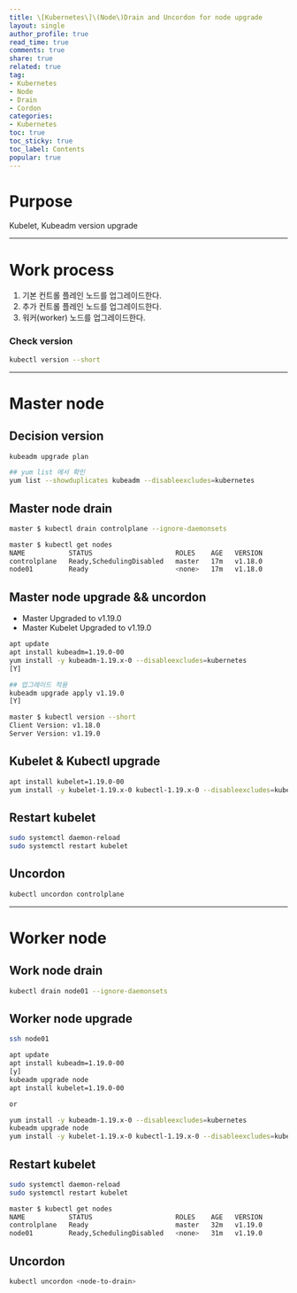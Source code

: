 ```yaml
---
title: \[Kubernetes\]\(Node\)Drain and Uncordon for node upgrade
layout: single
author_profile: true
read_time: true
comments: true
share: true
related: true
tag:
- Kubernetes
- Node
- Drain
- Cordon
categories:
- Kubernetes
toc: true
toc_sticky: true
toc_label: Contents
popular: true
---
```

# Purpose
Kubelet, Kubeadm version upgrade

---

# Work process

1. 기본 컨트롤 플레인 노드를 업그레이드한다.
2. 추가 컨트롤 플레인 노드를 업그레이드한다.
3. 워커(worker) 노드를 업그레이드한다.

### Check version

```bash
kubectl version --short
```

---

# Master node

## Decision version

```bash
kubeadm upgrade plan

## yum list 에서 확인
yum list --showduplicates kubeadm --disableexcludes=kubernetes
```

## Master node drain

```bash
master $ kubectl drain controlplane --ignore-daemonsets

master $ kubectl get nodes
NAME           STATUS                     ROLES    AGE   VERSION
controlplane   Ready,SchedulingDisabled   master   17m   v1.18.0
node01         Ready                      <none>   17m   v1.18.0
```

## Master node upgrade && uncordon

- Master Upgraded to v1.19.0
- Master Kubelet Upgraded to v1.19.0

```bash
apt update
apt install kubeadm=1.19.0-00
yum install -y kubeadm-1.19.x-0 --disableexcludes=kubernetes
[Y]

## 업그레이드 적용
kubeadm upgrade apply v1.19.0 
[Y]

master $ kubectl version --short
Client Version: v1.18.0
Server Version: v1.19.0

```

## Kubelet & Kubectl upgrade

```bash
apt install kubelet=1.19.0-00
yum install -y kubelet-1.19.x-0 kubectl-1.19.x-0 --disableexcludes=kubernetes
```

## Restart kubelet

```bash
sudo systemctl daemon-reload
sudo systemctl restart kubelet
```

## Uncordon

```bash
kubectl uncordon controlplane
```

---

# Worker node

## Work node drain

```bash
kubectl drain node01 --ignore-daemonsets
```

## Worker node upgrade

```bash
ssh node01
```

```bash
apt update
apt install kubeadm=1.19.0-00 
[y]
kubeadm upgrade node
apt install kubelet=1.19.0-00

or

yum install -y kubeadm-1.19.x-0 --disableexcludes=kubernetes
kubeadm upgrade node
yum install -y kubelet-1.19.x-0 kubectl-1.19.x-0 --disableexcludes=kubernetes
```

## Restart kubelet

```bash
sudo systemctl daemon-reload
sudo systemctl restart kubelet

```

```bash
master $ kubectl get nodes
NAME           STATUS                     ROLES    AGE   VERSION
controlplane   Ready                      master   32m   v1.19.0
node01         Ready,SchedulingDisabled   <none>   31m   v1.19.0
```

## Uncordon

```bash
kubectl uncordon <node-to-drain>
```